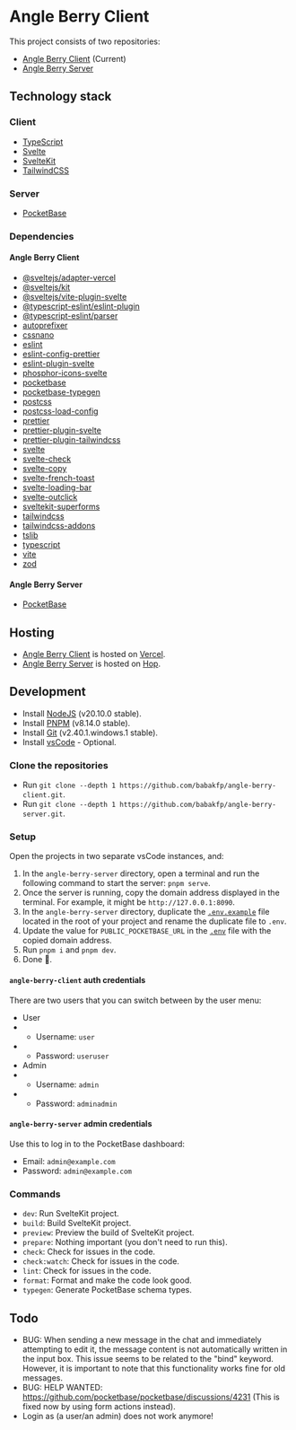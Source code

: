 # Angle Berry Client

This project consists of two repositories:

-   [Angle Berry Client](https://github.com/babakfp/angle-berry-client) (Current)
-   [Angle Berry Server](https://github.com/babakfp/angle-berry-server)

## Technology stack

### Client

-   [TypeScript](https://typescriptlang.org)
-   [Svelte](https://svelte.dev)
-   [SvelteKit](https://kit.svelte.dev)
-   [TailwindCSS](https://tailwindcss.com)

### Server

-   [PocketBase](https://pocketbase.io)

### Dependencies

#### Angle Berry Client

-   [@sveltejs/adapter-vercel](https://npmjs.com/package/@sveltejs/adapter-vercel)
-   [@sveltejs/kit](https://npmjs.com/package/@sveltejs/kit)
-   [@sveltejs/vite-plugin-svelte](https://npmjs.com/package/@sveltejs/vite-plugin-svelte)
-   [@typescript-eslint/eslint-plugin](https://npmjs.com/package/@typescript-eslint/eslint-plugin)
-   [@typescript-eslint/parser](https://npmjs.com/package/@typescript-eslint/parser)
-   [autoprefixer](https://npmjs.com/package/autoprefixer)
-   [cssnano](https://npmjs.com/package/cssnano)
-   [eslint](https://npmjs.com/package/eslint)
-   [eslint-config-prettier](https://npmjs.com/package/eslint-config-prettier)
-   [eslint-plugin-svelte](https://npmjs.com/package/eslint-plugin-svelte)
-   [phosphor-icons-svelte](https://npmjs.com/package/phosphor-icons-svelte)
-   [pocketbase](https://npmjs.com/package/pocketbase)
-   [pocketbase-typegen](https://npmjs.com/package/pocketbase-typegen)
-   [postcss](https://npmjs.com/package/postcss)
-   [postcss-load-config](https://npmjs.com/package/postcss-load-config)
-   [prettier](https://npmjs.com/package/prettier)
-   [prettier-plugin-svelte](https://npmjs.com/package/prettier-plugin-svelte)
-   [prettier-plugin-tailwindcss](https://npmjs.com/package/prettier-plugin-tailwindcss)
-   [svelte](https://npmjs.com/package/svelte)
-   [svelte-check](https://npmjs.com/package/svelte-check)
-   [svelte-copy](https://npmjs.com/package/svelte-copy)
-   [svelte-french-toast](https://npmjs.com/package/svelte-french-toast)
-   [svelte-loading-bar](https://npmjs.com/package/svelte-loading-bar)
-   [svelte-outclick](https://npmjs.com/package/svelte-outclick)
-   [sveltekit-superforms](https://npmjs.com/package/sveltekit-superforms)
-   [tailwindcss](https://npmjs.com/package/tailwindcss)
-   [tailwindcss-addons](https://npmjs.com/package/tailwindcss-addons)
-   [tslib](https://npmjs.com/package/tslib)
-   [typescript](https://npmjs.com/package/typescript)
-   [vite](https://npmjs.com/package/vite)
-   [zod](https://npmjs.com/package/zod)

#### Angle Berry Server

-   [PocketBase](https://pocketbase.io)

## Hosting

-   [Angle Berry Client](https://github.com/babakfp/angle-berry-client) is hosted on [Vercel](https://vercel.com).
-   [Angle Berry Server](https://github.com/babakfp/angle-berry-server) is hosted on [Hop](https://hop.io).

## Development

-   Install [NodeJS](https://nodejs.org) (v20.10.0 stable).
-   Install [PNPM](https://pnpm.io/installation) (v8.14.0 stable).
-   Install [Git](https://www.git-scm.com/downloads) (v2.40.1.windows.1 stable).
-   Install [vsCode](https://code.visualstudio.com/download) - Optional.

### Clone the repositories

-   Run `git clone --depth 1 https://github.com/babakfp/angle-berry-client.git`.
-   Run `git clone --depth 1 https://github.com/babakfp/angle-berry-server.git`.

### Setup

Open the projects in two separate vsCode instances, and:

1. In the `angle-berry-server` directory, open a terminal and run the following command to start the server: `pnpm serve`.
2. Once the server is running, copy the domain address displayed in the terminal. For example, it might be `http://127.0.0.1:8090`.
3. In the `angle-berry-server` directory, duplicate the [`.env.example`](./.env.example) file located in the root of your project and rename the duplicate file to `.env`.
4. Update the value for `PUBLIC_POCKETBASE_URL` in the [`.env`](./.env) file with the copied domain address.
5. Run `pnpm i` and `pnpm dev`.
6. Done 🎉.

#### `angle-berry-client` auth credentials

There are two users that you can switch between by the user menu:

-   User
-   -   Username: `user`
-   -   Password: `useruser`
-   Admin
-   -   Username: `admin`
-   -   Password: `adminadmin`

#### `angle-berry-server` admin credentials

Use this to log in to the PocketBase dashboard:

-   Email: `admin@example.com`
-   Password: `admin@example.com`

### Commands

-   `dev`: Run SvelteKit project.
-   `build`: Build SvelteKit project.
-   `preview`: Preview the build of SvelteKit project.
-   `prepare`: Nothing important (you don't need to run this).
-   `check`: Check for issues in the code.
-   `check:watch`: Check for issues in the code.
-   `lint`: Check for issues in the code.
-   `format`: Format and make the code look good.
-   `typegen`: Generate PocketBase schema types.

## Todo

-   BUG: When sending a new message in the chat and immediately attempting to edit it, the message content is not automatically written in the input box. This issue seems to be related to the "bind" keyword. However, it is important to note that this functionality works fine for old messages.
-   BUG: HELP WANTED: https://github.com/pocketbase/pocketbase/discussions/4231 (This is fixed now by using form actions instead).
-   Login as (a user/an admin) does not work anymore!
